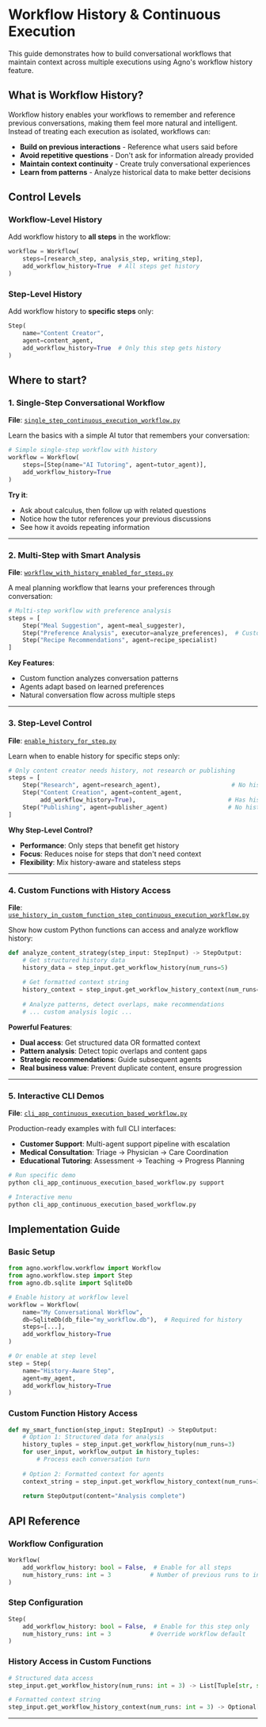 # Workflow History & Continuous Execution

This guide demonstrates how to build conversational workflows that maintain context across multiple executions using Agno's workflow history feature.

## What is Workflow History?

Workflow history enables your workflows to remember and reference previous conversations, making them feel more natural and intelligent. Instead of treating each execution as isolated, workflows can:

- **Build on previous interactions** - Reference what users said before
- **Avoid repetitive questions** - Don't ask for information already provided
- **Maintain context continuity** - Create truly conversational experiences
- **Learn from patterns** - Analyze historical data to make better decisions

## Control Levels

### Workflow-Level History
Add workflow history to **all steps** in the workflow:

```python
workflow = Workflow(
    steps=[research_step, analysis_step, writing_step],
    add_workflow_history=True  # All steps get history
)
```

### Step-Level History
Add workflow history to **specific steps** only:

```python
Step(
    name="Content Creator", 
    agent=content_agent,
    add_workflow_history=True  # Only this step gets history
)
```

## Where to start?

### 1. Single-Step Conversational Workflow
**File**: [`single_step_continuous_execution_workflow.py`](./single_step_continuous_execution_workflow.py)

Learn the basics with a simple AI tutor that remembers your conversation:

```python
# Simple single-step workflow with history
workflow = Workflow(
    steps=[Step(name="AI Tutoring", agent=tutor_agent)],
    add_workflow_history=True
)
```

**Try it**: 
- Ask about calculus, then follow up with related questions
- Notice how the tutor references your previous discussions
- See how it avoids repeating information

---

### 2. Multi-Step with Smart Analysis  
**File**: [`workflow_with_history_enabled_for_steps.py`](./workflow_with_history_enabled_for_steps.py)

A meal planning workflow that learns your preferences through conversation:

```python
# Multi-step workflow with preference analysis
steps = [
    Step("Meal Suggestion", agent=meal_suggester),
    Step("Preference Analysis", executor=analyze_preferences),  # Custom function for analyzing outputs
    Step("Recipe Recommendations", agent=recipe_specialist)
]
```

**Key Features**:
- Custom function analyzes conversation patterns
- Agents adapt based on learned preferences  
- Natural conversation flow across multiple steps

---

### 3. Step-Level Control
**File**: [`enable_history_for_step.py`](./enable_history_for_step.py)

Learn when to enable history for specific steps only:

```python
# Only content creator needs history, not research or publishing
steps = [
    Step("Research", agent=research_agent),                    # No history
    Step("Content Creation", agent=content_agent, 
         add_workflow_history=True),                          # Has history  
    Step("Publishing", agent=publisher_agent)                 # No history
]
```

**Why Step-Level Control?**
- **Performance**: Only steps that benefit get history
- **Focus**: Reduces noise for steps that don't need context
- **Flexibility**: Mix history-aware and stateless steps

---

### 4. Custom Functions with History Access
**File**: [`use_history_in_custom_function_step_continuous_execution_workflow.py`](./use_history_in_custom_function_step_continuous_execution_workflow.py)

Show how custom Python functions can access and analyze workflow history:

```python
def analyze_content_strategy(step_input: StepInput) -> StepOutput:
    # Get structured history data
    history_data = step_input.get_workflow_history(num_runs=5)
    
    # Get formatted context string  
    history_context = step_input.get_workflow_history_context(num_runs=3)
    
    # Analyze patterns, detect overlaps, make recommendations
    # ... custom analysis logic ...
```

**Powerful Features**:
- **Dual access**: Get structured data OR formatted context
- **Pattern analysis**: Detect topic overlaps and content gaps
- **Strategic recommendations**: Guide subsequent agents
- **Real business value**: Prevent duplicate content, ensure progression

---

### 5. Interactive CLI Demos
**File**: [`cli_app_continuous_execution_based_workflow.py`](./cli_app_continuous_execution_based_workflow.py)

Production-ready examples with full CLI interfaces:

- **Customer Support**: Multi-agent support pipeline with escalation
- **Medical Consultation**: Triage → Physician → Care Coordination  
- **Educational Tutoring**: Assessment → Teaching → Progress Planning

```bash
# Run specific demo
python cli_app_continuous_execution_based_workflow.py support

# Interactive menu
python cli_app_continuous_execution_based_workflow.py
```

## Implementation Guide

### Basic Setup

```python
from agno.workflow.workflow import Workflow
from agno.workflow.step import Step
from agno.db.sqlite import SqliteDb

# Enable history at workflow level
workflow = Workflow(
    name="My Conversational Workflow",
    db=SqliteDb(db_file="my_workflow.db"),  # Required for history
    steps=[...],
    add_workflow_history=True
)

# Or enable at step level
step = Step(
    name="History-Aware Step",
    agent=my_agent,
    add_workflow_history=True
)
```

### Custom Function History Access

```python
def my_smart_function(step_input: StepInput) -> StepOutput:
    # Option 1: Structured data for analysis
    history_tuples = step_input.get_workflow_history(num_runs=3)
    for user_input, workflow_output in history_tuples:
        # Process each conversation turn
        
    # Option 2: Formatted context for agents  
    context_string = step_input.get_workflow_history_context(num_runs=3)
    
    return StepOutput(content="Analysis complete")
```

## API Reference

### Workflow Configuration
```python
Workflow(
    add_workflow_history: bool = False,  # Enable for all steps
    num_history_runs: int = 3           # Number of previous runs to include
)
```

### Step Configuration  
```python
Step(
    add_workflow_history: bool = False,  # Enable for this step only
    num_history_runs: int = 3           # Override workflow default
)
```

### History Access in Custom Functions
```python
# Structured data access
step_input.get_workflow_history(num_runs: int = 3) -> List[Tuple[str, str]]

# Formatted context string
step_input.get_workflow_history_context(num_runs: int = 3) -> Optional[str]
```

--- 